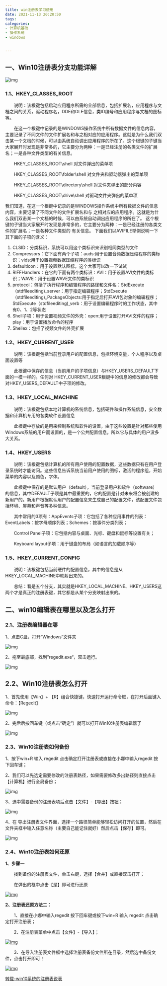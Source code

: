 ```yaml
---
title: win注册表学习使用
date: 2021-11-13 20:20:50
tags:
categories:
- 计算机基础
- 操作系统
- windows


---
```


## 一、Win10注册表分支功能详解



![img](http://blogimg.hongjy.cn/1879824-20201129213153990-1923716097.png)

<!-- more -->

### 1.1、HKEY_CLASSES_ROOT

　　说明：该根键包括启动应用程序所需的全部信息，包括扩展名，应用程序与文档之间的关系，驱动程序名，DDE和OLE信息，类ID编号和应用程序与文档的图标等。

　　在这一个根键中记录的是WINDOWS操作系统中所有数据文件的信息内容，主要记录了不同文件的文件扩展名和与之相对应的应用程序。这就是为什么我们双击某一个文档的时候，可以由系统自动调出应用程序的所在了。这个根键的子键当大家展开时发现是非常多的，它主要分为两种：一是已经注册的各类文件的扩展名；一是各种文件类型的有关信息。

　　HKEY_CLASSES_ROOT\shell 对文件弹出的菜单项

　　HKEY_CLASSES_ROOT\folder\shell 对文件夹和驱动器弹出的菜单项

　　HKEY_CLASSES_ROOT\directory\shell 对文件夹弹出的部分内容

　　HKEY_CLASSES_ROOT\drive\shell 对驱动文件夹弹出的菜单项

我们知道，在这一个根键中记录的是WINDOWS操作系统中所有数据文件的信息内容，主要记录了不同文件的文件扩展名和与
之相对应的应用程序。这就是为什么我们双击某一个文档的时候，可以由系统自动调出应用程序的所在了。
这个根键的子键当大家展开时发现是非常多的，它主要分为两种：一是已经注册的各类文件的扩展名；一是各种文件类型的
有关信息。
下面我们以AVIFILE举例说明一下其下面的子项的含义：

1. CLSID：分类标识，系统可以用这个类标识来识别相同类型的文件
2. Compressors：它下面有两个子项：auds:用于设置音频数据压缩程序的类标识；vids:用于设置视频数据压缩程序的类标识
3. defaultlcon：用于设置默认图标，这个大家可以改一下试试
4. RIFFHandlers：在它的下面有两个类标识：AVI：用于设置AVI文件的类标识；WAVE：用于设置WAVE文件的类标识
5. protocol：包括了执行程序和编辑程序的路径和文件名：StdExecute（stdfileediting)_server：用于指定编辑程序；StdExecute（stdfileediting)_PackageObjects:用于指定后打开AVI包对象的编辑程序；StdExecute（stdfileediting)_verb：用于设置编辑程序时的工作状态，其中有0、1、2等状态
6. Shell子项：用于设置视频文件的外壳：open:用于设置打开AVI文件的程序；play：用于设置播放命令的程序
7. Shellex：包括了视频文件的外壳扩展

### 1.2、HKEY_CURRENT_USER

　　说明：该根键包括当前登录用户的配置信息，包括环境变量，个人程序以及桌面设置等

　　此根键中保存的信息（当前用户的子项信息）与HKEY_USERS_DEFAULT下面的一模一样的。任何对 HKEY_CURRENT_USER根键中的信息的修改都会导致对HKEY_USERS_DEFAULT中子项的修改。

### 1.3、HKEY_LOCAL_MACHINE

　　说明：该根键包括本地计算机的系统信息，包括硬件和操作系统信息，安全数据和计算机专用的各类软件设置信息

　　此根键中存放的是用来控制系统和软件的设置，由于这些设置是针对那些使用Windows系统的用户而设置的，是一个公共配置信息，所以它与具体的用户没多大关系。

### 1.4、HKEY_USERS

　　说明：该根键包括计算机的所有用户使用的配置数据，这些数据只有在用户登录系统时才能访问。这些信息告诉系统当前用户使用的图标，激活的程序组，开始菜单的内容以及颜色，字体。

　　此根键中保存的是默认用户（default），当前登录用户和软件（software） 的信息，其中DEFAULT子项是其中最重要的，它的配置是针对未来将会被创建的新用户的。新用户根据默认用户的配置信息来生成自己的配置文件，该配置文件包括环境、屏幕和声音等多种信息。

　　其中常用的3项有：AppEvents子项：它包括了各种应用事件的列表：EventLabels：按字母顺序列表；Schemes：按事件分类列表；

　　Control Panel子项：它包括内容与桌面、光标、键盘和鼠标等设置有关；

　　Keyboard layout子项：用于键盘的布局（如语言的加载顺序等）

### 1.5、HKEY_CURRENT_CONFIG

　　说明：该根键包括当前硬件的配置信息，其中的信息是从HKEY_LOCAL_MACHINE中映射出来的。

　　总结：看是五个分支，其实就是HKEY_LOCAL_MACHINE、HKEY_USERS这两个才是真正的注册表键，其它都是从某个分支映射出来的。

## 二、win10编辑表在哪里以及怎么打开

### 2.1、注册表编辑器在哪

1、点击C盘，打开“Windows“文件夹

![img](http://blogimg.hongjy.cn/1879824-20201129213839981-667095074.png)

 2、拖至最底部，找到”regedit.exe“，双击运行。

![img](http://blogimg.hongjy.cn/1879824-20201129214005038-1431501436.png)

##  2.2、Win10注册表怎么打开

1、首先使用【Win】+ 【R】组合快捷键，快速打开运行命令框，在打开后面键入命令：【Regedit】

![img](http://blogimg.hongjy.cn/1879824-20201129214122210-579838451.png)

 2、完后后按回车键（或点击“确定”）就可以打开Win10注册表编辑器了

![img](http://blogimg.hongjy.cn/1879824-20201129214154631-1983030575.png)

###  2.3、Win10注册表如何备份

1、按下win+R 输入 regedit 点击确定打开注册表或直接在小娜中输入regedit 按下回车键；

2、我们可以先选定需要修改的注册表路径，如果需要修改多出路径则直接点击【计算机】进行全局备份；

![img](http://blogimg.hongjy.cn/1879824-20201129214523923-78203920.png)

 3、选中需要备份的注册表项后点击【文件】-【导出】按钮；

![img](http://blogimg.hongjy.cn/1879824-20201129214643300-1755558594.png)

 4、在 导出注册表文件界面，选择一个路径简单能够轻松访问打开的位置，然后在文件夹框中输入任意名称（主要自己能记住就好）然后点击【保存】即可。

![img](http://blogimg.hongjy.cn/1879824-20201129214751882-802415826.png)

###  2.4、Win10注册表如何还原

**1、步骤一**

　　找到备份的注册表文件，单击右键，选择【合并】或直接双击打开；

　　在弹出的框中点击【是】即可进行还原

[![img](http://blogimg.hongjy.cn/4_180335_1.jpg)](https://www.jiaochengzhijia.com/uploads/190909/4_180335_1.jpg)

**2、注册表还原方法二：**

　　1、直接在小娜中输入regedit 按下回车键或按下win+R 输入 regedit 点击确定打开注册表；

　　2、在注册表菜单中点击【文件】-【导入】；

[![img](http://blogimg.hongjy.cn/4_180346_1.jpg)](https://www.jiaochengzhijia.com/uploads/190909/4_180346_1.jpg)

　　3、在导入注册表文件框中选择注册表备份文件所在目录，然后选中备份文件，点击打开即可！

[![img](http://blogimg.hongjy.cn/4_180354_1.jpg)](https://www.jiaochengzhijia.com/uploads/190909/4_180354_1.jpg)

[转载-win10系统的注册表说表](https://www.cnblogs.com/xf23554/articles/14058231.html)